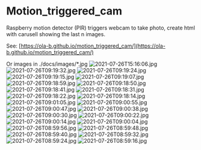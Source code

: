 # Motion_triggered_cam
Raspberry motion detector (PIR) triggers webcam to take photo, create html with carusell showing the last n images.

See: [https://ola-b.github.io/motion_triggered_cam/](https://ola-b.github.io/motion_triggered_cam/)


Or images in ./docs/images/*.jpg
![2021-07-26T15:16:06.jpg](https://github.com/Ola-B/motion_triggered_cam/blob/main/docs/images/2021-07-26T15:16:06.jpg "2021-07-26T15:16:06.jpg")
![2021-07-26T09:19:32.jpg](https://github.com/Ola-B/motion_triggered_cam/blob/main/docs/images/2021-07-26T09:19:32.jpg "2021-07-26T09:19:32.jpg")
![2021-07-26T09:19:24.jpg](https://github.com/Ola-B/motion_triggered_cam/blob/main/docs/images/2021-07-26T09:19:24.jpg "2021-07-26T09:19:24.jpg")
![2021-07-26T09:19:15.jpg](https://github.com/Ola-B/motion_triggered_cam/blob/main/docs/images/2021-07-26T09:19:15.jpg "2021-07-26T09:19:15.jpg")
![2021-07-26T09:19:07.jpg](https://github.com/Ola-B/motion_triggered_cam/blob/main/docs/images/2021-07-26T09:19:07.jpg "2021-07-26T09:19:07.jpg")
![2021-07-26T09:18:59.jpg](https://github.com/Ola-B/motion_triggered_cam/blob/main/docs/images/2021-07-26T09:18:59.jpg "2021-07-26T09:18:59.jpg")
![2021-07-26T09:18:50.jpg](https://github.com/Ola-B/motion_triggered_cam/blob/main/docs/images/2021-07-26T09:18:50.jpg "2021-07-26T09:18:50.jpg")
![2021-07-26T09:18:41.jpg](https://github.com/Ola-B/motion_triggered_cam/blob/main/docs/images/2021-07-26T09:18:41.jpg "2021-07-26T09:18:41.jpg")
![2021-07-26T09:18:31.jpg](https://github.com/Ola-B/motion_triggered_cam/blob/main/docs/images/2021-07-26T09:18:31.jpg "2021-07-26T09:18:31.jpg")
![2021-07-26T09:18:22.jpg](https://github.com/Ola-B/motion_triggered_cam/blob/main/docs/images/2021-07-26T09:18:22.jpg "2021-07-26T09:18:22.jpg")
![2021-07-26T09:18:14.jpg](https://github.com/Ola-B/motion_triggered_cam/blob/main/docs/images/2021-07-26T09:18:14.jpg "2021-07-26T09:18:14.jpg")
![2021-07-26T09:01:05.jpg](https://github.com/Ola-B/motion_triggered_cam/blob/main/docs/images/2021-07-26T09:01:05.jpg "2021-07-26T09:01:05.jpg")
![2021-07-26T09:00:55.jpg](https://github.com/Ola-B/motion_triggered_cam/blob/main/docs/images/2021-07-26T09:00:55.jpg "2021-07-26T09:00:55.jpg")
![2021-07-26T09:00:47.jpg](https://github.com/Ola-B/motion_triggered_cam/blob/main/docs/images/2021-07-26T09:00:47.jpg "2021-07-26T09:00:47.jpg")
![2021-07-26T09:00:38.jpg](https://github.com/Ola-B/motion_triggered_cam/blob/main/docs/images/2021-07-26T09:00:38.jpg "2021-07-26T09:00:38.jpg")
![2021-07-26T09:00:30.jpg](https://github.com/Ola-B/motion_triggered_cam/blob/main/docs/images/2021-07-26T09:00:30.jpg "2021-07-26T09:00:30.jpg")
![2021-07-26T09:00:22.jpg](https://github.com/Ola-B/motion_triggered_cam/blob/main/docs/images/2021-07-26T09:00:22.jpg "2021-07-26T09:00:22.jpg")
![2021-07-26T09:00:14.jpg](https://github.com/Ola-B/motion_triggered_cam/blob/main/docs/images/2021-07-26T09:00:14.jpg "2021-07-26T09:00:14.jpg")
![2021-07-26T09:00:04.jpg](https://github.com/Ola-B/motion_triggered_cam/blob/main/docs/images/2021-07-26T09:00:04.jpg "2021-07-26T09:00:04.jpg")
![2021-07-26T08:59:56.jpg](https://github.com/Ola-B/motion_triggered_cam/blob/main/docs/images/2021-07-26T08:59:56.jpg "2021-07-26T08:59:56.jpg")
![2021-07-26T08:59:48.jpg](https://github.com/Ola-B/motion_triggered_cam/blob/main/docs/images/2021-07-26T08:59:48.jpg "2021-07-26T08:59:48.jpg")
![2021-07-26T08:59:40.jpg](https://github.com/Ola-B/motion_triggered_cam/blob/main/docs/images/2021-07-26T08:59:40.jpg "2021-07-26T08:59:40.jpg")
![2021-07-26T08:59:32.jpg](https://github.com/Ola-B/motion_triggered_cam/blob/main/docs/images/2021-07-26T08:59:32.jpg "2021-07-26T08:59:32.jpg")
![2021-07-26T08:59:24.jpg](https://github.com/Ola-B/motion_triggered_cam/blob/main/docs/images/2021-07-26T08:59:24.jpg "2021-07-26T08:59:24.jpg")
![2021-07-26T08:59:16.jpg](https://github.com/Ola-B/motion_triggered_cam/blob/main/docs/images/2021-07-26T08:59:16.jpg "2021-07-26T08:59:16.jpg")
